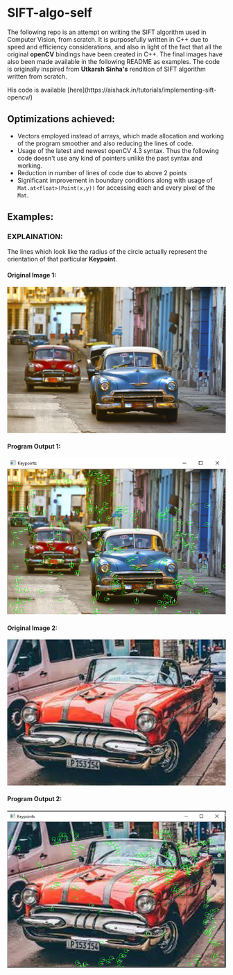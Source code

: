 # SIFT-algo-self

<p>The following repo is an attempt on writing the SIFT algorithm used in Computer Vision, from scratch. It is purposefully written in C++ due to speed and efficiency considerations, and also in light of the fact that all the original <strong>openCV</strong> bindings have been created in C++. The final images have also been made available in the following README as examples. The code is originally inspired from <strong>Utkarsh Sinha's</strong> rendition of SIFT algorithm written from scratch.</p>
<p> His code is available [here](https://aishack.in/tutorials/implementing-sift-opencv/)</p>

## Optimizations achieved:
- Vectors employed instead of arrays, which made allocation and working of the program smoother and also reducing the lines of code.
- Usage of the latest and newest openCV 4.3 syntax. Thus the following code doesn't use any kind of pointers unlike the past syntax and working.
- Reduction in number of lines of code due to above 2 points
- Significant improvement in boundary conditions along with usage of ```Mat.at<float>(Point(x,y))``` for accessing each and every pixel of the ```Mat```.

## Examples:

### EXPLAINATION:
The lines which look like the radius of the circle actually represent the orientation of that particular **Keypoint**.

#### Original Image 1:
![vintage_cars](vintage-american-cars-havana-cuba.jpg)

#### Program Output 1:
![main_op](SIFTapp/keypoints_main.PNG)

#### Original Image 2:
![car](SIFTapp/car.jpg)

#### Program Output 2:
![sec_op](SIFTapp/keypoints_sec.PNG)

